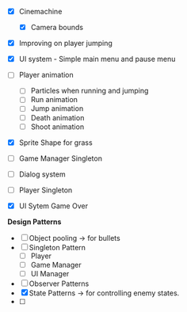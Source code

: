 - [x] Cinemachine
  - [x] Camera bounds
- [x] Improving on player jumping
- [x] UI system -  Simple main menu and pause menu
- [ ] Player animation
  - [ ] Particles when running and jumping
  - [ ] Run animation
  - [ ] Jump animation
  - [ ] Death animation
  - [ ] Shoot animation 
- [x] Sprite Shape for grass
- [ ] Game Manager Singleton
- [ ] Dialog system
- [ ] Player Singleton
- [x] UI Sytem Game Over



**Design Patterns**
- [ ] Object pooling -> for bullets 
- [ ] Singleton Pattern
  - [ ] Player
  - [ ] Game Manager
  - [ ] UI Manager
- [ ] Observer Patterns
- [x] State Patterns -> for controlling enemy states.
- [ ] 